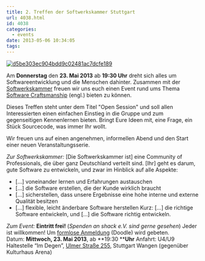 ```yaml
---
title: 2. Treffen der Softwerkskammer Stuttgart
url: 4038.html
id: 4038
categories:
  - events
date: 2013-05-06 10:34:05
tags:
---
```


[![d5be303ec904bdd9c02481ac7dcfe189](https://blog.shackspace.de/wp-content/uploads/2013/05/d5be303ec904bdd9c02481ac7dcfe189.jpg)](https://blog.shackspace.de/wp-content/uploads/2013/05/d5be303ec904bdd9c02481ac7dcfe189.jpg)

Am **Donnerstag** den **23\. Mai 2013** ab **19:30 Uhr** dreht sich alles um Softwareentwicklung und die Menschen dahinter. Zusammen mit der [Softwerkskammer](http://softwerkskammer.de/) freuen wir uns euch einen Event rund ums Thema [Software Craftsmanship](http://en.wikipedia.org/wiki/Software_craftsmanship) (engl.) bieten zu können.

Dieses Treffen steht unter dem Titel "Open Session" und soll allen Interessierten einen einfachen Einstieg in die Gruppe und zum gegenseitigen Kennenlernen bieten.
Bringt Eure Ideen mit, eine Frage, ein Stück Sourcecode, was immer Ihr wollt.

Wir freuen uns auf einen angenehmen, informellen Abend und den Start einer neuen Veranstaltungsserie.

_Zur Softwerkskammer:_
[Die Softwerkskammer ist] eine Community of Professionals, die über ganz Deutschland verteilt sind. [Ihr] geht es darum, gute Software zu entwickeln, und zwar im Hinblick auf alle Aspekte:

*   [...] voneinander lernen und Erfahrungen austauschen
*   [...] die Software erstellen, die der Kunde wirklich braucht
*   [...] sicherstellen, dass unsere Ergebnisse eine hohe interne und externe Qualität besitzen
*   [...] flexible, leicht änderbare Software herstellen
Kurz: [...] die richtige Software entwickeln, und [...] die Software richtig entwickeln.

_Zum Event:_
**Eintritt frei!** (_Spenden an shack e.V. sind gerne gesehen_) Jeder ist willkommen! Um [formlose Anmeldung](http://doodle.com/z26snppnbmkep8bx) (Doodle) wird gebeten.
Datum: **Mittwoch, 23\. Mai 2013**, ab **19:30 ****Uhr**
Anfahrt: U4/U9 Haltestelle “Im Degen”, [Ulmer Straße 255](https://blog.shackspace.de/?page_id=713), Stuttgart Wangen (gegenüber Kulturhaus Arena)

&nbsp;